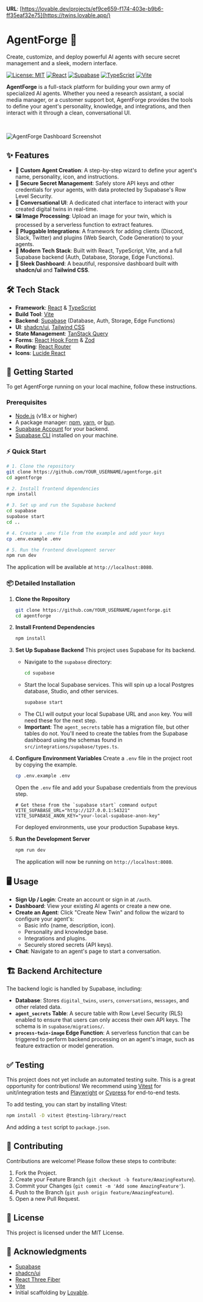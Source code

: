 **URL**: [https://lovable.dev/projects/ef9ce659-f174-403e-b9b6-ff35eaf32e75](https://twins.lovable.app/)

# AgentForge 🤖

Create, customize, and deploy powerful AI agents with secure secret management and a sleek, modern interface.

[![License: MIT](https://img.shields.io/badge/License-MIT-blue.svg?style=flat-square)](https://opensource.org/licenses/MIT)
[![React](https://img.shields.io/badge/React-18-blue?logo=react&style=flat-square)](https://react.dev)
[![Supabase](https://img.shields.io/badge/Supabase-green?logo=supabase&style=flat-square)](https://supabase.com)
[![TypeScript](https://img.shields.io/badge/TypeScript-blue?logo=typescript&logoColor=white&style=flat-square)](https://www.typescriptlang.org/)
[![Vite](https://img.shields.io/badge/Vite-5-purple?logo=vite&style=flat-square)](https://vitejs.dev/)

**AgentForge** is a full-stack platform for building your own army of specialized AI agents. Whether you need a research assistant, a social media manager, or a customer support bot, AgentForge provides the tools to define your agent's personality, knowledge, and integrations, and then interact with it through a clean, conversational UI.

<br/>

![AgentForge Dashboard Screenshot](https://raw.githubusercontent.com/gpt-engineer-org/twins/main/public/og-image.png)

## ✨ Features

-   **🤖 Custom Agent Creation**: A step-by-step wizard to define your agent's name, personality, icon, and instructions.
-   **🔐 Secure Secret Management**: Safely store API keys and other credentials for your agents, with data protected by Supabase's Row Level Security.
-   **💬 Conversational UI**: A dedicated chat interface to interact with your created digital twins in real-time.
-   **🖼️ Image Processing**: Upload an image for your twin, which is processed by a serverless function to extract features.
-   **🧩 Pluggable Integrations**: A framework for adding clients (Discord, Slack, Twitter) and plugins (Web Search, Code Generation) to your agents.
-   **🚀 Modern Tech Stack**: Built with React, TypeScript, Vite, and a full Supabase backend (Auth, Database, Storage, Edge Functions).
-   **🎨 Sleek Dashboard**: A beautiful, responsive dashboard built with **shadcn/ui** and **Tailwind CSS**.

## 🛠️ Tech Stack

-   **Framework**: [React](https://react.dev/) & [TypeScript](https://www.typescriptlang.org/)
-   **Build Tool**: [Vite](https://vitejs.dev/)
-   **Backend**: [Supabase](https://supabase.com/) (Database, Auth, Storage, Edge Functions)
-   **UI**: [shadcn/ui](https://ui.shadcn.com/), [Tailwind CSS](https://tailwindcss.com/)
-   **State Management**: [TanStack Query](https://tanstack.com/query/latest)
-   **Forms**: [React Hook Form](https://react-hook-form.com/) & [Zod](https://zod.dev/)
-   **Routing**: [React Router](https://reactrouter.com/)
-   **Icons**: [Lucide React](https://lucide.dev/)

## 🚀 Getting Started

To get AgentForge running on your local machine, follow these instructions.

### Prerequisites

-   [Node.js](https://nodejs.org/) (v18.x or higher)
-   A package manager: [npm](https://www.npmjs.com/), [yarn](https://yarnpkg.com/), or [bun](https://bun.sh/).
-   [Supabase Account](https://supabase.com/) for your backend.
-   [Supabase CLI](https://supabase.com/docs/guides/cli) installed on your machine.

### ⚡ Quick Start

```bash
# 1. Clone the repository
git clone https://github.com/YOUR_USERNAME/agentforge.git
cd agentforge

# 2. Install frontend dependencies
npm install

# 3. Set up and run the Supabase backend
cd supabase
supabase start
cd ..

# 4. Create a .env file from the example and add your keys
cp .env.example .env

# 5. Run the frontend development server
npm run dev
```

The application will be available at `http://localhost:8080`.

### 📦 Detailed Installation

1.  **Clone the Repository**
    ```bash
    git clone https://github.com/YOUR_USERNAME/agentforge.git
    cd agentforge
    ```

2.  **Install Frontend Dependencies**
    ```bash
    npm install
    ```

3.  **Set Up Supabase Backend**
    This project uses Supabase for its backend.
    -   Navigate to the `supabase` directory:
        ```bash
        cd supabase
        ```
    -   Start the local Supabase services. This will spin up a local Postgres database, Studio, and other services.
        ```bash
        supabase start
        ```
    -   The CLI will output your local Supabase URL and `anon` key. You will need these for the next step.
    -   **Important**: The `agent_secrets` table has a migration file, but other tables do not. You'll need to create the tables from the Supabase dashboard using the schemas found in `src/integrations/supabase/types.ts`.

4.  **Configure Environment Variables**
    Create a `.env` file in the project root by copying the example.
    ```bash
    cp .env.example .env
    ```
    Open the `.env` file and add your Supabase credentials from the previous step.

    ```env
    # Get these from the `supabase start` command output
    VITE_SUPABASE_URL="http://127.0.0.1:54321"
    VITE_SUPABASE_ANON_KEY="your-local-supabase-anon-key"
    ```
    For deployed environments, use your production Supabase keys.

5.  **Run the Development Server**
    ```bash
    npm run dev
    ```
    The application will now be running on `http://localhost:8080`.

## 🖥️ Usage

-   **Sign Up / Login**: Create an account or sign in at `/auth`.
-   **Dashboard**: View your existing AI agents or create a new one.
-   **Create an Agent**: Click "Create New Twin" and follow the wizard to configure your agent's:
    -   Basic info (name, description, icon).
    -   Personality and knowledge base.
    -   Integrations and plugins.
    -   Securely stored secrets (API keys).
-   **Chat**: Navigate to an agent's page to start a conversation.

## 🏗️ Backend Architecture

The backend logic is handled by Supabase, including:

-   **Database**: Stores `digital_twins`, `users`, `conversations`, `messages`, and other related data.
-   **`agent_secrets` Table**: A secure table with Row Level Security (RLS) enabled to ensure that users can only access their own API keys. The schema is in `supabase/migrations/`.
-   **`process-twin-image` Edge Function**: A serverless function that can be triggered to perform backend processing on an agent's image, such as feature extraction or model generation.

## ✅ Testing

This project does not yet include an automated testing suite. This is a great opportunity for contributions! We recommend using [Vitest](https://vitest.dev/) for unit/integration tests and [Playwright](https://playwright.dev/) or [Cypress](https://www.cypress.io/) for end-to-end tests.

To add testing, you can start by installing Vitest:
```bash
npm install -D vitest @testing-library/react
```
And adding a `test` script to `package.json`.

## 🤝 Contributing

Contributions are welcome! Please follow these steps to contribute:

1.  Fork the Project.
2.  Create your Feature Branch (`git checkout -b feature/AmazingFeature`).
3.  Commit your Changes (`git commit -m 'Add some AmazingFeature'`).
4.  Push to the Branch (`git push origin feature/AmazingFeature`).
5.  Open a new Pull Request.

## 📄 License

This project is licensed under the MIT License.

## 🙏 Acknowledgments

-   [Supabase](https://supabase.com/)
-   [shadcn/ui](https://ui.shadcn.com/)
-   [React Three Fiber](https://docs.pmnd.rs/react-three-fiber/getting-started/introduction)
-   [Vite](https://vitejs.dev/)
-   Initial scaffolding by [Lovable](https://lovable.dev/).
